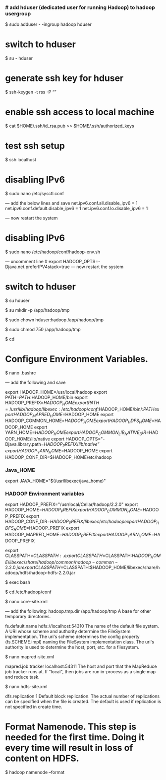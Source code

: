 
### # add hduser (dedicated user for running Hadoop) to hadoop usergroup
$ sudo adduser - -ingroup hadoop hduser

# switch to hduser
$ su - hduser

# generate ssh key for hduser
$ ssh-keygen -t rss -P “”

# enable ssh access to local machine
$ cat $HOME/.ssh/id_rsa.pub >> $HOME/.ssh/authorized_keys

# test ssh setup
$ ssh localhost

# disabling IPv6
$ sudo nano /etc/sysctl.conf

— add the below lines and save
net.ipv6.conf.all.disable_ipv6 = 1
net.ipv6.conf.default.disable_ipv6 = 1
net.ipv6.conf.lo.disable_ipv6 = 1

— now restart the system

# disabling IPv6
$ sudo nano /etc/hadoop/conf/hadoop-env.sh

— uncomment line # export HADOOP_OPTS=-Djava.net.preferIPV4stack=true
— now restart the system

# switch to hduser
$ su hduser

$ su mkdir -p /app/hadoop/tmp

$ sudo chown hduser:hadoop /app/hadoop/tmp

$ sudo chmod 750 /app/hadoop/tmp

$ cd

# Configure Environment Variables.
$ nano .bashrc

— add the following and save

export HADOOP_HOME=/usr/local/hadoop
export PATH=$PATH:$HADOOP_HOME/bin
export HADOOP_PREFIX=$HADOOP_HOME
export PATH=/usr/lib/hadoop/libexec:/etc/hadoop/conf:$HADOOP_HOME/bin/:$PATH
export HADOOP_MAPRED_HOME=$HADOOP_HOME
export HADOOP_COMMON_HOME=$HADOOP_HOME
export HADOOP_HDFS_HOME=$HADOOP_HOME
export YARN_HOME=$HADOOP_HOME
export HADOOP_COMMON_LIB_NATIVE_DIR=$HADOOP_HOME/lib/native
export HADOOP_OPTS="-Djava.library.path=$HADOOP_PREFIX/lib/native”
export HADOOP_YARN_HOME=$HADOOP_HOME
export HADOOP_CONF_DIR=$HADOOP_HOME/etc/hadoop


### Java_HOME 
export JAVA_HOME="$(/usr/libexec/java_home)"

### HADOOP Environment variables
export HADOOP_PREFIX="/usr/local/Cellar/hadoop/2.2.0"
export HADOOP_HOME=$HADOOP_PREFIX
export HADOOP_COMMON_HOME=$HADOOP_PREFIX
export HADOOP_CONF_DIR=$HADOOP_PREFIX/libexec/etc/hadoop
export HADOOP_HDFS_HOME=$HADOOP_PREFIX
export HADOOP_MAPRED_HOME=$HADOOP_PREFIX
export HADOOP_YARN_HOME=$HADOOP_PREFIX

export CLASSPATH=$CLASSPATH:.
export CLASSPATH=$CLASSPATH:$HADOOP_HOME/libexec/share/hadoop/common/hadoop-common-2.2.0.jar
export CLASSPATH=$CLASSPATH:$HADOOP_HOME/libexec/share/hadoop/hdfs/hadoop-hdfs-2.2.0.jar


$ exec bash

$ cd /etc/hadoop/conf

$ nano core-site.xml

— add the following:
<property>
  <name>hadoop.tmp.dir</name>
  <value>/app/hadoop/tmp</value>
  <description>A base for other temporary directories.</description>
</property>

<property>
  <name>fs.default.name</name>
  <value>hdfs://localhost:54310</value>
  <description>The name of the default file system.  A URI whose
  scheme and authority determine the FileSystem implementation.  The
  uri's scheme determines the config property (fs.SCHEME.impl) naming
  the FileSystem implementation class.  The uri's authority is used to
  determine the host, port, etc. for a filesystem.</description>
</property>


$ nano mapred-site.xml

<property>
  <name>mapred.job.tracker</name>
  <value>localhost:54311</value>
  <description>The host and port that the MapReduce job tracker runs
  at.  If "local", then jobs are run in-process as a single map
  and reduce task.
  </description>
</property>

$ nano hdfs-site.xml

<property>
  <name>dfs.replication</name>
  <value>1</value>
  <description>Default block replication.
  The actual number of replications can be specified when the file is created.
  The default is used if replication is not specified in create time.
  </description>
</property>

# Format Namenode. This step is needed for the first time. Doing it every time will result in loss of content on HDFS.
$ hadoop namenode –format

